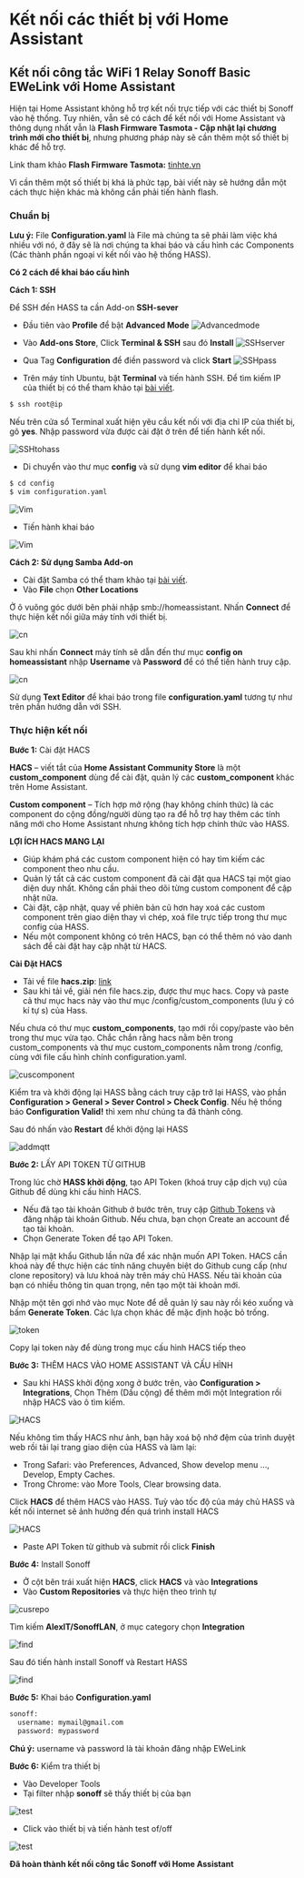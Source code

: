 # Kết nối các thiết bị với Home Assistant
## Kết nối công tắc WiFi 1 Relay Sonoff Basic EWeLink với Home Assistant

Hiện tại Home Assistant không hỗ trợ kết nối trực tiếp với các thiết bị Sonoff vào hệ thống. Tuy nhiên, vẫn sẽ có cách để kết nối với Home Assistant và thông dụng nhất vẫn là **Flash Firmware Tasmota - Cập nhật lại chương trình mới cho thiết bị**, nhưng phương pháp này sẽ cần thêm một số thiết bị khác để hỗ trợ.

Link tham khảo **Flash Firmware Tasmota:** [tinhte.vn](https://tinhte.vn/thread/hass-huong-dan-flash-firmware-tasmota-cho-sonoff-t1-us.2930945/)

Vì cần thêm một số thiết bị khá là phức tạp, bài viết này sẽ hướng dẫn một cách thực hiện khác mà không cần phải tiến hành flash.

### Chuẩn bị

**Lưu ý:** File **Configuration.yaml**  là File mà chúng ta sẽ phải làm việc khá nhiều với nó, ở đây sẽ là nơi chúng ta khai báo và cấu hình các Components (Các thành phần ngoại vi kết nối vào hệ thống HASS).

**Có 2 cách để khai báo cấu hình**

**Cách 1: SSH**

Để SSH đến HASS ta cần Add-on **SSH-sever**

* Đầu tiên vào **Profile** để bật **Advanced Mode**
![Advancedmode](../_static/images/advancedmode.png)

* Vào **Add-ons Store**, Click **Terminal & SSH** sau đó **Install**
![SSHserver](../_static/images/sshserver.png)

* Qua Tag **Configuration** để điền password và click **Start**
![SSHpass](../_static/images/sshpass.png)

* Trên máy tính Ubuntu, bật **Terminal** và tiến hành SSH. Để tìm kiếm IP của thiết bị có thể tham khảo tại [bài viết](./RaspberryUbuntu.html).
```bash
$ ssh root@ip
```
Nếu trên cửa sổ Terminal xuất hiện yêu cầu kết nối với địa chỉ IP của thiết bị, gõ **yes**. Nhập password vừa được cài đặt ở trên để tiến hành kết nối.

![SSHtohass](../_static/images/sshtohass.png)

* Di chuyển vào thư mục **config** và sử dụng **vim editor** để khai báo

```bash
$ cd config
$ vim configuration.yaml
```

![Vim](../_static/images/vim.png)

* Tiến hành khai báo

![Vim](../_static/images/vimedit.png)

**Cách 2: Sử dụng Samba Add-on**

* Cài đặt Samba có thể tham khảo tại [bài viết](./SetupHASS.html).
* Vào **File** chọn **Other Locations**

Ở ô vuông góc dưới bên phải nhập smb://homeassistant. Nhấn **Connect** để thực hiện kết nối giữa máy tính với thiết bị.

![cn](../_static/images/connectsamba.png)

Sau khi nhấn **Connect** máy tính sẽ dẫn đến thư mục **config on homeassistant** nhập **Username** và **Password** để có thể tiến hành truy cập.

![cn](../_static/images/confhass.png)

Sử dụng **Text Editor** để khai báo trong file **configuration.yaml** tương tự như trên phần hướng dẫn với SSH.

### Thực hiện kết nối

**Bước 1:** Cài đặt HACS

**HACS** – viết tắt của **Home Assistant Community Store** là một **custom_component** dùng để cài đặt, quản lý các **custom_component** khác trên Home Assistant.

**Custom component** – Tích hợp mở rộng (hay không chính thức) là các component do cộng đồng/người dùng tạo ra để hỗ trợ hay thêm các tính năng mới cho Home Assistant nhưng không tích hợp chính thức vào HASS.

**LỢI ÍCH HACS MANG LẠI**

* Giúp khám phá các custom component hiện có hay tìm kiếm các component theo nhu cầu.
* Quản lý tất cả các custom component đã cài đặt qua HACS tại một giao diện duy nhất. Không cần phải theo dõi từng custom component để cập nhật nữa.
* Cài đặt, cập nhật, quay về phiên bản cũ hơn hay xoá các custom component trên giao diện thay vì chép, xoá file trực tiếp trong thư mục config của HASS.
* Nếu một component không có trên HACS, bạn có thể thêm nó vào danh sách để cài đặt hay cập nhật từ HACS.

**Cài Đặt HACS**

* Tải về file **hacs.zip**: [link](https://github.com/hacs/integration/releases/tag/1.6.0)
* Sau khi tải về, giải nén file hacs.zip, được thư mục hacs. Copy và paste cả thư mục hacs này vào thư mục /config/custom_components (lưu ý có kí tự s) của Hass.

Nếu chưa có thư mục **custom_components**, tạo mới rồi copy/paste vào bên trong thư mục vừa tạo. Chắc chắn rằng hacs nằm bên trong custom_components và thư mục custom_components nằm trong /config, cùng với file cấu hình chính configuration.yaml.

![cuscomponent](../_static/images/cuscomponent.png)

Kiểm tra và khởi động lại HASS bằng cách truy cập trở lại HASS, vào phần **Configuration > General > Sever Control > Check Config**. Nếu hệ thống báo **Configuration Valid!** thì xem như chúng ta đã thành công.

Sau đó nhấn vào **Restart** để khởi động lại HASS

![addmqtt](../_static/images/checkconf.png)

**Bước 2:** LẤY API TOKEN TỪ GITHUB

Trong lúc chờ **HASS khởi động**, tạo API Token (khoá truy cập dịch vụ) của Github để dùng khi cấu hình HACS.

* Nếu đã tạo tài khoản Github ở bước trên, truy cập [Github Tokens](https://github.com/settings/tokens) và đăng nhập tài khoản Github. Nếu chưa, bạn chọn Create an account để tạo tài khoản.
* Chọn Generate Token để tạo API Token.

Nhập lại mật khẩu Github lần nữa để xác nhận muốn API Token. HACS cần khoá này để thực hiện các tính năng chuyên biệt do Github cung cấp (như clone repository) và lưu khoá này trên máy chủ HASS. Nếu tài khoản của bạn có nhiều thông tin quan trọng, nên tạo một tài khoản mới.

Nhập một tên gợi nhớ vào mục Note để dễ quản lý sau này rồi kéo xuống và bấm **Generate Token**. Các lựa chọn khác để mặc định hoặc bỏ trống.

![token](../_static/images/tokenAPI.png)

Copy lại token này để dùng trong mục cấu hình HACS tiếp theo

**Bước 3:** THÊM HACS VÀO HOME ASSISTANT VÀ CẤU HÌNH

* Sau khi HASS khởi động xong ở bước trên, vào **Configuration > Integrations**, Chọn Thêm (Dấu cộng) để thêm mới một Integration rồi nhập HACS vào ô tìm kiếm.

![HACS](../_static/images/findHACS.png)

Nếu không tìm thấy HACS như ảnh, bạn hãy xoá bộ nhớ đệm của trình duyệt web rồi tải lại trang giao diện của HASS và làm lại:
* Trong Safari: vào Preferences, Advanced, Show develop menu …, Develop, Empty Caches.
* Trong Chrome: vào More Tools, Clear browsing data.

Click **HACS** để thêm HACS vào HASS. Tuỳ vào tốc độ của máy chủ HASS và kết nối internet sẽ ảnh hưởng đến quá trình install HACS

![HACS](../_static/images/subtoken.png)

* Paste API Token từ github và submit rồi click **Finish**

**Bước 4:** Install Sonoff

* Ở cột bên trái xuất hiện **HACS**, click **HACS** và vào **Integrations**
* Vào **Custom Repositories** và thực hiện theo trình tự

![cusrepo](../_static/images/cusrepo.png)

Tìm kiếm **AlexIT/SonoffLAN**, ở mục category chọn **Integration**

![find](../_static/images/findsonoff.png)

Sau đó tiến hành install Sonoff và Restart HASS

![find](../_static/images/installsonoff.png)

**Bước 5:** Khai báo **Configuration.yaml**

```bash
sonoff:
  username: mymail@gmail.com
  password: mypassword
```

**Chú ý:** username và password là tài khoản đăng nhập EWeLink

**Bước 6:** Kiểm tra thiết bị

* Vào Developer Tools
* Tại filter nhập **sonoff** sẽ thấy thiết bị của bạn

![test](../_static/images/testsonoff.png)

* Click vào thiết bị và tiến hành test of/off

![test](../_static/images/onoffsonoff.png)

**Đã hoàn thành kết nối công tắc Sonoff với Home Assistant**

